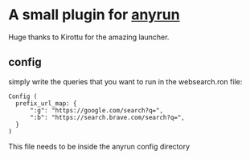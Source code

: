 # A small plugin for [anyrun](https://github.com/Kirottu/anyrun)
Huge thanks to Kirottu for the amazing launcher.

## config
simply write the queries that you want to run in the websearch.ron file:
```
Config (
  prefix_url_map: {
      ":g": "https://google.com/search?q=",
      ":b": "https://search.brave.com/search?q=",
  }
)
```
This file needs to be inside the anyrun config directory
